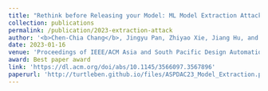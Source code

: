 ```yaml
---
title: "Rethink before Releasing your Model: ML Model Extraction Attack in EDA"
collection: publications
permalink: /publication/2023-extraction-attack
author: '<b>Chen-Chia Chang</b>, Jingyu Pan, Zhiyao Xie, Jiang Hu, and Yiran Chen'
date: 2023-01-16
venue: 'Proceedings of IEEE/ACM Asia and South Pacific Design Automation Conference (ASP-DAC)'
award: Best paper award
link: 'https://dl.acm.org/doi/abs/10.1145/3566097.3567896'
paperurl: 'http://turtleben.github.io/files/ASPDAC23_Model_Extraction.pdf'
---
```

<!-- This paper is about the number 1. The number 2 is left for future work. -->

<!-- [Download paper here](http://turtleben.github.io/files/ASPDAC23_Model_Extraction.pdf) -->